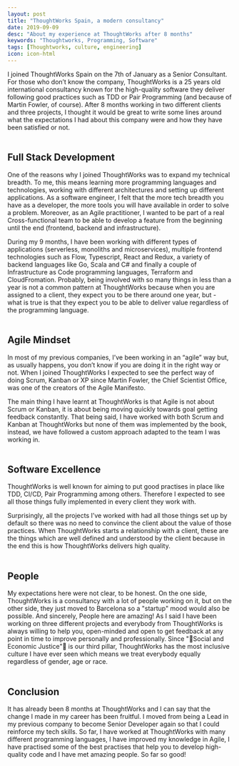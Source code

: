```yaml
---
layout: post
title: "ThoughtWorks Spain, a modern consultancy"
date: 2019-09-09
desc: "About my experience at ThoughtWorks after 8 months"
keywords: "Thoughtworks, Programming, Software"
tags: [Thoughtworks, culture, engineering]
icon: icon-html
---
```


I joined ThoughtWorks Spain on the 7th of January as a Senior Consultant. For those who don’t know the company, ThoughtWorks is a 25 years old international consultancy known for the high-quality software they deliver following good practices such as TDD or Pair Programming (and because of Martin Fowler, of course). After 8 months working in two different clients and three projects, I thought it would be great to write some lines around what the expectations I had about this company were and how they have been satisfied or not.
<br/><br/>

## Full Stack Development

One of the reasons why I joined ThoughtWorks was to expand my technical breadth. To me, this means learning more programming languages and technologies, working with different architectures and setting up different applications. As a software engineer, I felt that the more tech breadth you have as a developer, the more tools you will have available in order to solve a problem. Moreover, as an Agile practitioner, I wanted to be part of a real Cross-functional team to be able to develop a feature from the beginning until the end (frontend, backend and infrastructure).

During my 9 months, I have been working with different types of applications (serverless, monoliths and microservices), multiple frontend technologies such as Flow, Typescript, React and Redux, a variety of backend languages like Go, Scala and C# and finally a couple of Infrastructure as Code programming languages, Terraform and CloudFromation. Probably, being involved with so many things in less than a year is not a common pattern at ThoughtWorks because when you are assigned to a client, they expect you to be there around one year, but - what is true is that they expect you to be able to deliver value regardless of the programming language.
<br/><br/>

## Agile Mindset

In most of my previous companies, I’ve been working in an “agile” way but, as usually happens, you don’t know if you are doing it in the right way or not. When I joined ThoughtWorks I expected to see the perfect way of doing Scrum, Kanban or XP since Martin Fowler, the Chief Scientist Office, was one of the creators of the Agile Manifesto.

The main thing I have learnt at ThoughtWorks is that Agile is not about Scrum or Kanban, it is about being moving quickly towards goal getting feedback constantly. That being said, I have worked with both Scrum and Kanban at ThoughtWorks but none of them was implemented by the book, instead, we have followed a custom approach adapted to the team I was working in.
<br/><br/>

## Software Excellence

ThoughtWorks is well known for aiming to put good practises in place like TDD, CI/CD, Pair Programming among others. Therefore I expected to see all those things fully implemented in every client they work with.

Surprisingly, all the projects I’ve worked with had all those things set up by default so there was no need to convince the client about the value of those practices. When ThoughtWorks starts a relationship with a client, these are the things which are well defined and understood by the client because in the end this is how ThoughtWorks delivers high quality.
<br/><br/>

## People

My expectations here were not clear, to be honest. On the one side, ThoughtWorks is a consultancy with a lot of people working on it, but on the other side, they just moved to Barcelona so a "startup" mood would also be possible.
And sincerely, People here are amazing! As I said I have been working on three different projects and everybody from ThoughtWorks is always willing to help you, open-minded and open to get feedback at any point in time to improve personally and professionally. Since "Social and Economic Justice" is our third pillar, ThoughtWorks has the most inclusive culture I have ever seen which means we treat everybody equally regardless of gender, age or race.
<br/><br/>

## Conclusion

It has already been 8 months at ThoughtWorks and I can say that the change I made in my career has been fruitful. I moved from being a Lead in my previous company to become Senior Developer again so that I could reinforce my tech skills. So far, I have worked at ThoughtWorks with many different programming languages, I have improved my knowledge in Agile, I have practised some of the best practises that help you to develop high-quality code and I have met amazing people. So far so good!